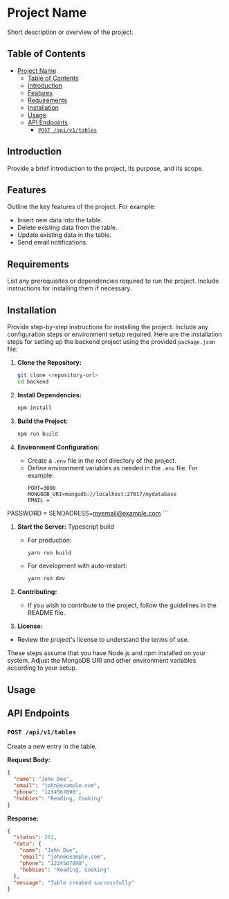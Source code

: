 

# Project Name

Short description or overview of the project.

## Table of Contents

- [Project Name](#project-name)
  - [Table of Contents](#table-of-contents)
  - [Introduction](#introduction)
  - [Features](#features)
  - [Requirements](#requirements)
  - [Installation](#installation)
  - [Usage](#usage)
  - [API Endpoints](#api-endpoints)
    - [`POST /api/v1/tables`](#post-apiv1tables)

## Introduction

Provide a brief introduction to the project, its purpose, and its scope.

## Features

Outline the key features of the project. For example:
- Insert new data into the table.
- Delete existing data from the table.
- Update existing data in the table.
- Send email notifications.

## Requirements

List any prerequisites or dependencies required to run the project. Include instructions for installing them if necessary.

## Installation

Provide step-by-step instructions for installing the project. Include any configuration steps or environment setup required.
Here are the installation steps for setting up the backend project using the provided `package.json` file:

1. **Clone the Repository:**
   ```bash
   git clone <repository-url>
   cd backend
   ```

2. **Install Dependencies:**
   ```bash
   npm install
   ```

3. **Build the Project:**
   ```bash
   npm run build
   ```

4. **Environment Configuration:**
   - Create a `.env` file in the root directory of the project.
   - Define environment variables as needed in the `.env` file. For example:
     ```
     PORT=3000
     MONGODB_URI=mongodb://localhost:27017/mydatabase
     EMAIL = 
PASSWORD =
     SENDADRESS=myemail@example.com
     ```

1. **Start the Server:**
   Typescript build 
   - For production:
     ```bash
     yarn run build
     ```
   - For development with auto-restart:
     ```bash
     yarn run dev
     ```


6. **Contributing:**
   - If you wish to contribute to the project, follow the guidelines in the README file.

7.  **License:**
   - Review the project's license to understand the terms of use.

These steps assume that you have Node.js and npm installed on your system. Adjust the MongoDB URI and other environment variables according to your setup.

## Usage



## API Endpoints


### `POST /api/v1/tables`

Create a new entry in the table.

**Request Body:**
```json
{
  "name": "John Doe",
  "email": "john@example.com",
  "phone": "1234567890",
  "hobbies": "Reading, Cooking"
}
```

**Response:**
```json
{
  "status": 201,
  "data": {
    "name": "John Doe",
    "email": "john@example.com",
    "phone": "1234567890",
    "hobbies": "Reading, Cooking"
  },
  "message": "Table created successfully"
}
```



